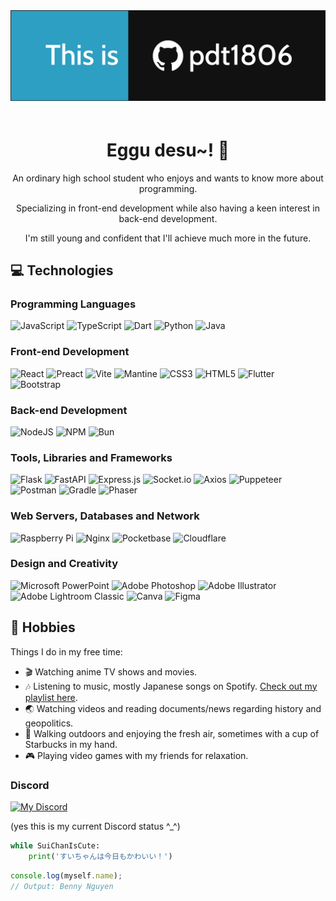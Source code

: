 <img src="https://github.com/pdt1806/pdt1806/blob/main/banner.png?raw=true" style="margin-bottom: 20px">
<h1 align="center">Eggu desu~! 👋</h1>

<p align="center">An ordinary high school student who enjoys and wants to know more about programming.</p>
<p align="center">Specializing in front-end development while also having a keen interest in back-end development.</p>
<p align="center">I'm still young and confident that I'll achieve much more in the future.</p>

## 💻 Technologies

### Programming Languages

![JavaScript](https://img.shields.io/badge/javascript-%23323330.svg?style=for-the-badge&logo=javascript&logoColor=%23F7DF1E)
![TypeScript](https://img.shields.io/badge/typescript-%23007ACC.svg?style=for-the-badge&logo=typescript&logoColor=white)
![Dart](https://img.shields.io/badge/dart-%230175C2.svg?style=for-the-badge&logo=dart&logoColor=white)
![Python](https://img.shields.io/badge/python-3670A0?style=for-the-badge&logo=python&logoColor=ffdd54)
![Java](https://img.shields.io/badge/java-%23ED8B00.svg?style=for-the-badge&logo=openjdk&logoColor=white)

### Front-end Development

![React](https://img.shields.io/badge/react-%2320232a.svg?style=for-the-badge&logo=react&logoColor=%2361DAFB)
![Preact](https://img.shields.io/badge/preact-100000?style=for-the-badge&logo=preact&logoColor=white&color=6236b4)
![Vite](https://img.shields.io/badge/vite-%23646CFF.svg?style=for-the-badge&logo=vite&logoColor=white)
![Mantine](https://img.shields.io/badge/mantine-100000?style=for-the-badge&logo=mantine&logoColor=white&color=339af0)
![CSS3](https://img.shields.io/badge/css3-%231572B6.svg?style=for-the-badge&logo=css3&logoColor=white)
![HTML5](https://img.shields.io/badge/html5-%23E34F26.svg?style=for-the-badge&logo=html5&logoColor=white)
![Flutter](https://img.shields.io/badge/Flutter-%2302569B.svg?style=for-the-badge&logo=Flutter&logoColor=white)
![Bootstrap](https://img.shields.io/badge/bootstrap-%238511FA.svg?style=for-the-badge&logo=bootstrap&logoColor=white)

### Back-end Development

![NodeJS](https://img.shields.io/badge/node.js-6DA55F?style=for-the-badge&logo=node.js&logoColor=white)
![NPM](https://img.shields.io/badge/NPM-%23CB3837.svg?style=for-the-badge&logo=npm&logoColor=white)
![Bun](https://img.shields.io/badge/Bun-%23000000.svg?style=for-the-badge&logo=bun&logoColor=white)

### Tools, Libraries and Frameworks

![Flask](https://img.shields.io/badge/flask-%23000.svg?style=for-the-badge&logo=flask&logoColor=white)
![FastAPI](https://img.shields.io/badge/FastAPI-005571?style=for-the-badge&logo=fastapi)
![Express.js](https://img.shields.io/badge/express.js-%23404d59.svg?style=for-the-badge&logo=express&logoColor=%2361DAFB)
![Socket.io](https://img.shields.io/badge/Socket.io-black?style=for-the-badge&logo=socket.io&badgeColor=010101)
![Axios](https://img.shields.io/badge/axios-5a29e4?style=for-the-badge&logo=axios)
![Puppeteer](https://img.shields.io/badge/puppeteer-100000?style=for-the-badge&logo=puppeteer&logoColor=white&color=00dba1)
![Postman](https://img.shields.io/badge/Postman-FF6C37?style=for-the-badge&logo=postman&logoColor=white)
![Gradle](https://img.shields.io/badge/Gradle-02303A.svg?style=for-the-badge&logo=Gradle&logoColor=white)
![Phaser](https://img.shields.io/badge/phaser-100000?style=for-the-badge&logo=phaser-js&logoColor=white&labelColor=b7e6f8&color=b7e6f8)

### Web Servers, Databases and Network

![Raspberry Pi](https://img.shields.io/badge/-RaspberryPi-C51A4A?style=for-the-badge&logo=Raspberry-Pi)
![Nginx](https://img.shields.io/badge/nginx-%23009639.svg?style=for-the-badge&logo=nginx&logoColor=white)
![Pocketbase](https://img.shields.io/badge/pocketbase-100000?style=for-the-badge&logo=pocketbase&logoColor=000000&color=FFFFFF)
![Cloudflare](https://img.shields.io/badge/Cloudflare-F38020?style=for-the-badge&logo=Cloudflare&logoColor=white)

<!-- ### Version Control and Hosting

![Git](https://img.shields.io/badge/git-%23F05033.svg?style=for-the-badge&logo=git&logoColor=white)
![GitHub](https://img.shields.io/badge/github-%23121011.svg?style=for-the-badge&logo=github&logoColor=white)
![Github Pages](https://img.shields.io/badge/github%20pages-121013?style=for-the-badge&logo=github&logoColor=white)
![GitHub Actions](https://img.shields.io/badge/github%20actions-%232671E5.svg?style=for-the-badge&logo=githubactions&logoColor=white)
![Heroku](https://img.shields.io/badge/heroku-%23430098.svg?style=for-the-badge&logo=heroku&logoColor=white)
![Netlify](https://img.shields.io/badge/netlify-%23000000.svg?style=for-the-badge&logo=netlify&logoColor=#00C7B7)

### Hardware and IoT

![Arduino](https://img.shields.io/badge/-Arduino-00979D?style=for-the-badge&logo=Arduino&logoColor=white)

### Editors and IDEs

![Visual Studio Code](https://img.shields.io/badge/Visual%20Studio%20Code-0078d7.svg?style=for-the-badge&logo=visual-studio-code&logoColor=white)
![Notepad++](https://img.shields.io/badge/Notepad++-90E59A.svg?style=for-the-badge&logo=notepad%2b%2b&logoColor=black)
![Replit](https://img.shields.io/badge/Replit-DD1200?style=for-the-badge&logo=Replit&logoColor=white)

### Operating Systems and Terminals

![Windows](https://img.shields.io/badge/Windows-0078D6?style=for-the-badge&logo=windows&logoColor=white)
![PowerShell](https://img.shields.io/badge/PowerShell-%235391FE.svg?style=for-the-badge&logo=powershell&logoColor=white)
![Windows Terminal](https://img.shields.io/badge/Windows%20Terminal-%234D4D4D.svg?style=for-the-badge&logo=windows-terminal&logoColor=white)
![WSL](https://img.shields.io/badge/WSL-0a97f5?style=for-the-badge&logo=linux&logoColor=white)
![Ubuntu](https://img.shields.io/badge/Ubuntu-E95420?style=for-the-badge&logo=ubuntu&logoColor=white)
![Shell Script](https://img.shields.io/badge/shell_script-%23121011.svg?style=for-the-badge&logo=gnu-bash&logoColor=white) -->

### Design and Creativity

![Microsoft PowerPoint](https://img.shields.io/badge/Microsoft_PowerPoint-B7472A?style=for-the-badge&logo=microsoft-powerpoint&logoColor=white)
![Adobe Photoshop](https://img.shields.io/badge/adobephotoshop-%2331A8FF.svg?style=for-the-badge&logo=adobephotoshop&logoColor=white)
![Adobe Illustrator](https://img.shields.io/badge/adobe%20illustrator-%23FF9A00.svg?style=for-the-badge&logo=adobe%20illustrator&logoColor=white)
![Adobe Lightroom Classic](https://img.shields.io/badge/Adobe%20Lightroom%20Classic-31A8FF.svg?style=for-the-badge&logo=Adobe%20Lightroom%20Classic&logoColor=white)
![Canva](https://img.shields.io/badge/Canva-%2300C4CC.svg?style=for-the-badge&logo=Canva&logoColor=white)
![Figma](https://img.shields.io/badge/figma-%23F24E1E.svg?style=for-the-badge&logo=figma&logoColor=white)

## 🌟 Hobbies

Things I do in my free time:

- 🎬 Watching anime TV shows and movies.
- 🎶 Listening to music, mostly Japanese songs on Spotify. [Check out my playlist here](https://open.spotify.com/playlist/3qtADjzQsii3E40jigoJTk).
- 🌏 Watching videos and reading documents/news regarding history and geopolitics.
- 🍃 Walking outdoors and enjoying the fresh air, sometimes with a cup of Starbucks in my hand.
- 🎮 Playing video games with my friends for relaxation.

### Discord

[![My Discord](https://disi-api.bennynguyen.dev/smallcard_svg/458550515614351360?&bg=FFFAF2&created=true)](https://discord.com/users/458550515614351360)

(yes this is my current Discord status ^\_^)

```py
while SuiChanIsCute:
    print('すいちゃんは今日もかわいい！')
```

```js
console.log(myself.name);
// Output: Benny Nguyen
```
